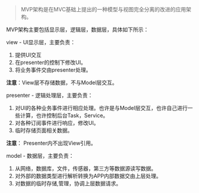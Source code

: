 
>MVP架构是在MVC基础上提出的一种模型与视图完全分离的改进的应用架构。

MVP架构主要包括显示层，逻辑层，数据层，具体如下所示：

view - UI显示层，主要负责：

1. 提供UI交互
2. 在presenter的控制下修改UI。
3. 将业务事件交由presenter处理。

**注意**：View层不存储数据，不与Model层交互。

presenter - 逻辑处理层，主要负责：

1. 对UI的各种业务事件进行相应处理。也许是与Model层交互，也许自己进行一些计算，也许控制后台Task，Service。
2. 对各种订阅事件进行响应，修改UI。
3. 临时存储页面相关数据。

**注意**： Presenter内不出现View引用。

model - 数据层，主要负责：

1. 从网络，数据库，文件，传感器，第三方等数据源读写数据。
2. 对外部的数据类型进行解析转换为APP内部数据交由上层处理。
3. 对数据的临时存储,管理，协调上层数据请求。
